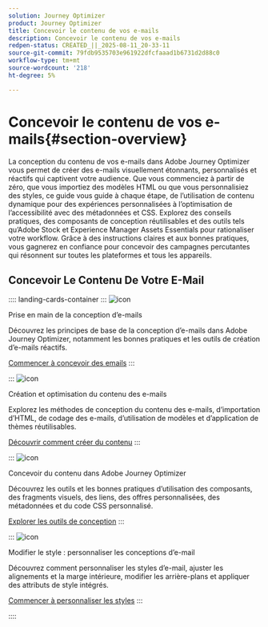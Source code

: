 ```yaml
---
solution: Journey Optimizer
product: Journey Optimizer
title: Concevoir le contenu de vos e-mails
description: Concevoir le contenu de vos e-mails
redpen-status: CREATED_||_2025-08-11_20-33-11
source-git-commit: 79fdb9535703e961922dfcfaaad1b6731d2d88c0
workflow-type: tm+mt
source-wordcount: '218'
ht-degree: 5%

---
```



# Concevoir le contenu de vos e-mails{#section-overview}

La conception du contenu de vos e-mails dans Adobe Journey Optimizer vous permet de créer des e-mails visuellement étonnants, personnalisés et réactifs qui captivent votre audience. Que vous commenciez à partir de zéro, que vous importiez des modèles HTML ou que vous personnalisiez des styles, ce guide vous guide à chaque étape, de l’utilisation de contenu dynamique pour des expériences personnalisées à l’optimisation de l’accessibilité avec des métadonnées et CSS. Explorez des conseils pratiques, des composants de conception réutilisables et des outils tels qu’Adobe Stock et Experience Manager Assets Essentials pour rationaliser votre workflow. Grâce à des instructions claires et aux bonnes pratiques, vous gagnerez en confiance pour concevoir des campagnes percutantes qui résonnent sur toutes les plateformes et tous les appareils.

## Concevoir Le Contenu De Votre E-Mail

:::: landing-cards-container
:::
![icon](https://cdn.experienceleague.adobe.com/icons/circle-play.svg)

Prise en main de la conception d’e-mails

Découvrez les principes de base de la conception d’e-mails dans Adobe Journey Optimizer, notamment les bonnes pratiques et les outils de création d’e-mails réactifs.

[Commencer à concevoir des emails](../using/email/get-started-email-design.md)
:::

:::
![icon](https://cdn.experienceleague.adobe.com/icons/list-check.svg)

Création et optimisation du contenu des e-mails

Explorez les méthodes de conception du contenu des e-mails, d’importation d’HTML, de codage des e-mails, d’utilisation de modèles et d’application de thèmes réutilisables.

[Découvrir comment créer du contenu](start-creating-content-landing-page.md)
:::

:::
![icon](https://cdn.experienceleague.adobe.com/icons/puzzle-piece.svg)

Concevoir du contenu dans Adobe Journey Optimizer

Découvrez les outils et les bonnes pratiques d’utilisation des composants, des fragments visuels, des liens, des offres personnalisées, des métadonnées et du code CSS personnalisé.

[Explorer les outils de conception](add-content-landing-page.md)
:::

:::
![icon](https://cdn.experienceleague.adobe.com/icons/gear.svg)

Modifier le style : personnaliser les conceptions d’e-mail

Découvrez comment personnaliser les styles d’e-mail, ajuster les alignements et la marge intérieure, modifier les arrière-plans et appliquer des attributs de style intégrés.

[Commencer à personnaliser les styles](edit-style-landing-page.md)
:::

::::
